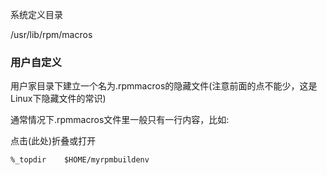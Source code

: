系统定义目录

/usr/lib/rpm/macros


### 用户自定义

用户家目录下建立一个名为.rpmmacros的隐藏文件(注意前面的点不能少，这是Linux下隐藏文件的常识)

通常情况下.rpmmacros文件里一般只有一行内容，比如:

点击(此处)折叠或打开

```
%_topdir    $HOME/myrpmbuildenv
```
